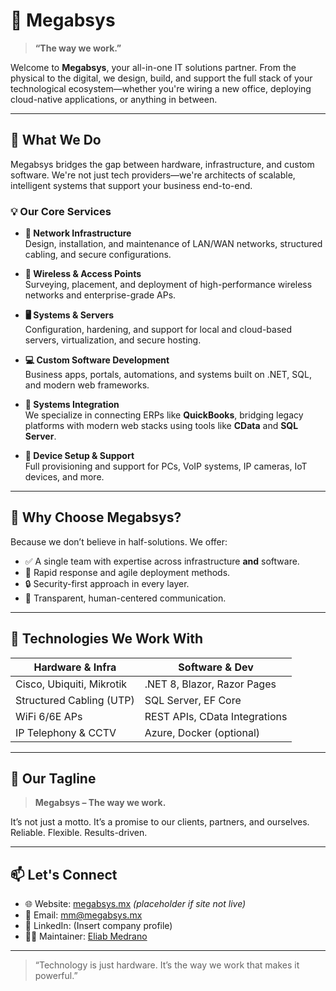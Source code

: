 # 🚀 Megabsys

> **“The way we work.”**

Welcome to **Megabsys**, your all-in-one IT solutions partner. From the physical to the digital, we design, build, and support the full stack of your technological ecosystem—whether you're wiring a new office, deploying cloud-native applications, or anything in between.

---

## 🧩 What We Do

Megabsys bridges the gap between hardware, infrastructure, and custom software. We're not just tech providers—we're architects of scalable, intelligent systems that support your business end-to-end.

### 💡 Our Core Services

- **🔧 Network Infrastructure**  
  Design, installation, and maintenance of LAN/WAN networks, structured cabling, and secure configurations.

- **📡 Wireless & Access Points**  
  Surveying, placement, and deployment of high-performance wireless networks and enterprise-grade APs.

- **🖥️ Systems & Servers**  
  Configuration, hardening, and support for local and cloud-based servers, virtualization, and secure hosting.

- **💻 Custom Software Development**  
  Business apps, portals, automations, and systems built on .NET, SQL, and modern web frameworks.

- **🔄 Systems Integration**  
  We specialize in connecting ERPs like **QuickBooks**, bridging legacy platforms with modern web stacks using tools like **CData** and **SQL Server**.

- **📱 Device Setup & Support**  
  Full provisioning and support for PCs, VoIP systems, IP cameras, IoT devices, and more.

---

## 🧠 Why Choose Megabsys?

Because we don’t believe in half-solutions. We offer:

- ✅ A single team with expertise across infrastructure **and** software.
- 🚀 Rapid response and agile deployment methods.
- 🔒 Security-first approach in every layer.
- 🤝 Transparent, human-centered communication.

---

## 🧰 Technologies We Work With

| Hardware & Infra         | Software & Dev               |
|--------------------------|------------------------------|
| Cisco, Ubiquiti, Mikrotik | .NET 8, Blazor, Razor Pages |
| Structured Cabling (UTP) | SQL Server, EF Core          |
| WiFi 6/6E APs            | REST APIs, CData Integrations|
| IP Telephony & CCTV      | Azure, Docker (optional)     |

---

## 📍 Our Tagline

> **Megabsys – The way we work.**

It’s not just a motto. It’s a promise to our clients, partners, and ourselves. Reliable. Flexible. Results-driven.

---

## 📫 Let's Connect

- 🌐 Website: [megabsys.mx](https://megabsys.mx) *(placeholder if site not live)*
- 📧 Email: mm@megabsys.mx
- 🔗 LinkedIn: (Insert company profile)
- 🧑‍💻 Maintainer: [Eliab Medrano](mailto:mm@megabsys.mx)

---

> “Technology is just hardware. It’s the way we work that makes it powerful.”
